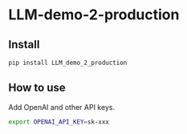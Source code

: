LLM-demo-2-production
================

<!-- WARNING: THIS FILE WAS AUTOGENERATED! DO NOT EDIT! -->

## Install

``` sh
pip install LLM_demo_2_production
```

## How to use

Add OpenAI and other API keys.

``` sh
export OPENAI_API_KEY=sk-xxx
```
